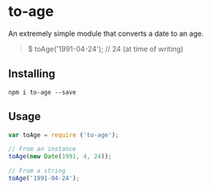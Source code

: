 # to-age
An extremely simple module that converts a date to an age.

> $ toAge('1991-04-24'); // 24 (at time of writing)

## Installing

`npm i to-age --save`

## Usage

```js
var toAge = require ('to-age');

// From an instance
toAge(new Date(1991, 4, 24));

// From a string
toAge('1991-04-24');
```
